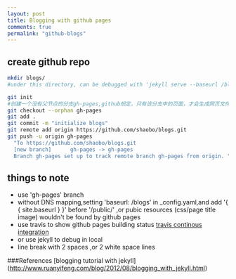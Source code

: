 ```yaml
---
layout: post
title: Blogging with github pages 
comments: true
permalink: "github-blogs"
---
```

## create github repo 
```bash
mkdir blogs/
#under this directory, can be debugged with 'jekyll serve --baseurl /blogs --watch'  

git init  
#创建一个没有父节点的分支gh-pages,github规定，只有该分支中的页面，才会生成网页文件  
git checkout --orphan gh-pages  
git add .  
git commit -m "initialize blogs"  
git remote add origin https://github.com/shaobo/blogs.git  
git push -u origin gh-pages  
  "To https://github.com/shaobo/blogs.git
  [new branch]      gh-pages -> gh-pages
  Branch gh-pages set up to track remote branch gh-pages from origin. "
```

## things to note
- use 'gh-pages' branch
- without DNS mapping,setting 'baseurl:  /blogs' in _config.yaml,and add '{ { site.baseurl } }' before '/public/' ,or pubic resources (css/page title image) wouldn't be found by github pages  
- use travis to show github pages building status [travis continous integration](https://travis-ci.org/shaobo/blogs)  
- or use jekyll to debug in local   
- line break with 2 spaces ,or 2 white space lines


###References
[blogging tutorial with jekyll] (http://www.ruanyifeng.com/blog/2012/08/blogging_with_jekyll.html)

